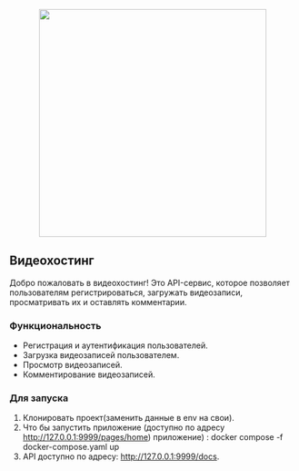 <p align="center">
      <img src="https://ds-blobs-1.cdn.devapps.ru/5929463.png" border="0" width="400">
</p>

## Видеохостинг

Добро пожаловать в видеохостинг! Это API-сервис, которое позволяет пользователям регистрироваться, загружать видеозаписи, просматривать их и оставлять комментарии.

### Функциональность

- Регистрация и аутентификация пользователей.
- Загрузка видеозаписей пользователем.
- Просмотр видеозаписей.
- Комментирование видеозаписей.

### Для запуска
1. Клонировать проект(заменить данные в env на свои).
2. Что бы запустить приложение (доступно по адресу http://127.0.0.1:9999/pages/home) приложение) : docker compose -f docker-compose.yaml up
3. API доступно по адресу: http://127.0.0.1:9999/docs.

